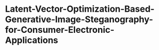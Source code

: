 # Latent-Vector-Optimization-Based-Generative-Image-Steganography-for-Consumer-Electronic-Applications